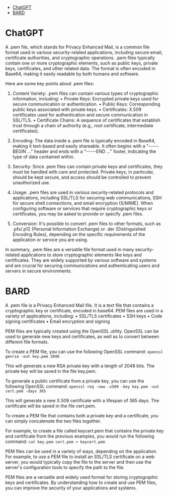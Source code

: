 - [ChatGPT](#chatgpt)
- [BARD](#bard)

# ChatGPT

A .pem file, which stands for Privacy Enhanced Mail, is a common file format used in various security-related applications, including secure email, certificate authorities, and cryptographic operations. .pem files typically contain one or more cryptographic elements, such as public keys, private keys, certificates, and other related data. The format is often encoded in Base64, making it easily readable by both humans and software.

Here are some key points about .pem files:

1.	Content Variety: .pem files can contain various types of cryptographic information, including:
•	Private Keys: Encrypted private keys used for secure communication or authentication.
•	Public Keys: Corresponding public keys associated with private keys.
•	Certificates: X.509 certificates used for authentication and secure communication in SSL/TLS.
•	Certificate Chains: A sequence of certificates that establish trust through a chain of authority (e.g., root certificate, intermediate certificates).

2.	Encoding: The data inside a .pem file is typically encoded in Base64, making it text-based and easily shareable. It often begins with a "-----BEGIN ..." header and ends with a "-----END ..." footer, indicating the type of data contained within.

3.	Security: Since .pem files can contain private keys and certificates, they must be handled with care and protected. Private keys, in particular, should be kept secure, and access should be controlled to prevent unauthorized use.

4.	Usage: .pem files are used in various security-related protocols and applications, including SSL/TLS for securing web communications, SSH for secure shell connections, and email encryption (S/MIME). When configuring software or services that require cryptographic keys or certificates, you may be asked to provide or specify .pem files.

5.	Conversion: It's possible to convert .pem files to other formats, such as .pfx/.p12 (Personal Information Exchange) or .der (Distinguished Encoding Rules), depending on the specific requirements of the application or service you are using.

In summary, .pem files are a versatile file format used in many security-related applications to store cryptographic elements like keys and certificates. They are widely supported by various software and systems and are crucial for securing communications and authenticating users and servers in secure environments.

# BARD

A .pem file is a Privacy Enhanced Mail file. It is a text file that contains a cryptographic key or certificate, encoded in base64. PEM files are used in a variety of applications, including:
•	SSL/TLS certificates
•	SSH keys
•	Code signing certificates
•	Email encryption and signing

PEM files are typically created using the OpenSSL utility. OpenSSL can be used to generate new keys and certificates, as well as to convert between different file formats.

To create a PEM file, you can use the following OpenSSL command:
`openssl genrsa -out key.pem 2048`

This will generate a new RSA private key with a length of 2048 bits. The private key will be saved in the file key.pem.

To generate a public certificate from a private key, you can use the following OpenSSL command:
`openssl req -new -x509 -key key.pem -out cert.pem -days 365`

This will generate a new X.509 certificate with a lifespan of 365 days. The certificate will be saved in the file cert.pem.

To create a PEM file that contains both a private key and a certificate, you can simply concatenate the two files together. 

For example, to create a file called keycert.pem that contains the private key and certificate from the previous examples, you would run the following command:
`cat key.pem cert.pem > keycert.pem`

PEM files can be used in a variety of ways, depending on the application. For example, to use a PEM file to install an SSL/TLS certificate on a web server, you would typically copy the file to the server and then use the server's configuration tools to specify the path to the file.

PEM files are a versatile and widely used format for storing cryptographic keys and certificates. By understanding how to create and use PEM files, you can improve the security of your applications and systems.
